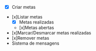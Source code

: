 - [x] Criar metas
- [x]Listar metas
    - [x] Metas realizadas
    - [x]Metas abertas
- [x]Marcar/Desmarcar metas realizadas
- [x]Remover metas
- Sistema de mensagens